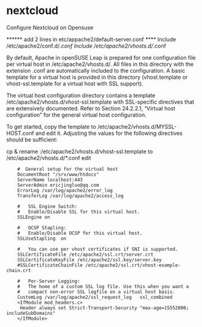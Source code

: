 # nextcloud

Configure Nextcloud on Opensuse

****** add 2 lines in etc/appache2/default-server.conf ****
Include /etc/apache2/conf.d/*.conf
Include /etc/apache2/vhosts.d/*.conf


By default, Apache in openSUSE Leap is prepared for one configuration file per virtual host in /etc/apache2/vhosts.d/. All files in this directory with the extension .conf are automatically included to the configuration. A basic template for a virtual host is provided in this directory (vhost.template or vhost-ssl.template for a virtual host with SSL support).

The virtual host configuration directory contains a template /etc/apache2/vhosts.d/vhost-ssl.template with SSL-specific directives that are extensively documented. Refer to Section 24.2.2.1, “Virtual host configuration” for the general virtual host configuration.

To get started, copy the template to /etc/apache2/vhosts.d/MYSSL-HOST.conf and edit it. Adjusting the values for the following directives should be sufficient:


cp & rename :/etc/apache2/vhosts.d/vhost-ssl.template to /etc/apache2/vhosts.d/*.conf 
edit 

<VirtualHost _default_:443>

        #  General setup for the virtual host
        DocumentRoot "/srv/www/htdocs"
        ServerName localhost:443
        ServerAdmin ericjingluo@qq.com
        ErrorLog /var/log/apache2/error_log
        TransferLog /var/log/apache2/access_log

        #   SSL Engine Switch:
        #   Enable/Disable SSL for this virtual host.
        SSLEngine on

        #   OCSP Stapling:
        #   Enable/Disable OCSP for this virtual host.
        SSLUseStapling  on

        #   You can use per vhost certificates if SNI is supported.
        SSLCertificateFile /etc/apache2/ssl.crt/server.crt
        SSLCertificateKeyFile /etc/apache2/ssl.key/server.key
        #SSLCertificateChainFile /etc/apache2/ssl.crt/vhost-example-chain.crt

        #   Per-Server Logging:
        #   The home of a custom SSL log file. Use this when you want a
        #   compact non-error SSL logfile on a virtual host basis.
        CustomLog /var/log/apache2/ssl_request_log   ssl_combined
        <IfModule mod_headers.c>
         Header always set Strict-Transport-Security "max-age=15552000; includeSubDomains"
        </IfModule>

</VirtualHost>
